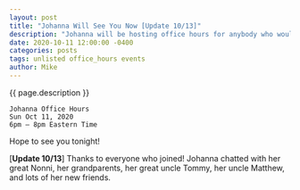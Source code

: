 ```yaml
---
layout: post
title: "Johanna Will See You Now [Update 10/13]"
description: "Johanna will be hosting office hours for anybody who would like to say hello!"
date: 2020-10-11 12:00:00 -0400
categories: posts
tags: unlisted office_hours events
author: Mike
---
```


{{ page.description }}

    Johanna Office Hours
    Sun Oct 11, 2020
    6pm – 8pm Eastern Time

Hope to see you tonight!

[**Update 10/13**] Thanks to everyone who joined! Johanna chatted with her great Nonni, her grandparents, her great uncle Tommy, her uncle Matthew, and lots of her new friends.
